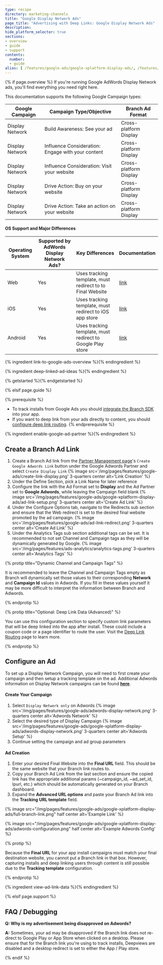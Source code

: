 ```yaml
---
type: recipe
directory: marketing-channels
title: "Google Display Network Ads"
page_title: "Advertising with Deep Links: Google Display Network Ads"
description:
hide_platform_selector: true
sections:
- overview
- guide
- support
contents:
  number:
  - guide
alias: [ /features/google-ads/google-xplatform-display-ads/, /features/google-ads/google-xplatform-display-ads/overview/, /features/google-xplatform-display-ads/guide/, /features/google-ads/google-xplatform-display-ads/support/ ]
---
```


{% if page.overview %}
If you're running Google AdWords Display Network ads, you'll find everything you need right here.

This documentation supports the following Google Campaign types:

Google Campaign | Campaign Type/Objective | Branch Ad Format
--- | --- | ---
Display Network | Build Awareness: See your ad | Cross-platform Display
Display Network | Influence Consideration: Engage with your content | Cross-platform Display
Display Network | Influence Consideration: Visit your website | Cross-platform Display
Display Network | Drive Action: Buy on your website | Cross-platform Display
Display Network | Drive Action: Take an action on your website | Cross-platform Display

#### OS Support and Major Differences

Operating System | Supported by AdWords Display Network Ads? | Key Differences | Documentation
--- | --- | --- | ---
Web | Yes | Uses tracking template, must redirect to to Final Website | [link]({{base.url}}/marketing-channels/google-xplatform-display-ads/guide)
iOS | Yes | Uses tracking template, must redirect to iOS app store | [link]({{base.url}}/marketing-channels/google-xplatform-display-ads/guide)
Android | Yes | Uses tracking template, must redirect to Google Play store | [link]({{base.url}}/marketing-channels/google-xplatform-display-ads/guide)

{% ingredient link-to-google-ads-overview %}{% endingredient %}

{% ingredient deep-linked-ad-ideas %}{% endingredient %}

{% getstarted %}{% endgetstarted %}

{% elsif page.guide %}

{% prerequisite %}
- To track installs from Google Ads you should [integrate the Branch SDK]({{base.url}}/getting-started/sdk-integration-guide) into your app.
- If you want to deep link from your ads directly to content, you should [configure deep link routing]({{base.url}}/getting-started/deep-link-routing).
{% endprerequisite %}

{% ingredient enable-google-ad-partner %}{% endingredient %}

## Create a Branch Ad Link

1. Create a Branch Ad link from the [Partner Management page](https://dashboard.branch.io/ads/partner-management)'s `Create Google Adwords Link` button under the Google Adwords Partner and select `Create Display Link`
{% image src='/img/pages/features/google-ads/create-link-display.png' 3-quarters center alt='Link Creation' %}
1. Under the Define Section, pick a Link Name for later reference
1. Configure the link with the Ad Format set to **Display** and the Ad Partner set to **Google Adwords**, while leaving the Campaign field blank
{% image src='/img/pages/features/google-ads/google-xplatform-display-ads/ad-link-setup.png' 3-quarters center alt='Create Ad Link' %}
1. Under the Configure Options tab, navigate to the Redirects sub section and ensure that the Web redirect is set to the desired final website promoted by the ad campaign.
{% image src='/img/pages/features/google-ads/ad-link-redirect.png' 3-quarters center alt='Create Ad Link' %}
1. Under the Analytics Tags sub section additional tags can be set. It is recommended to not set Channel and Campaign tags as they will be dynamically generated by Google.
{% image src='/img/pages/features/ads-analytics/analytics-tags.png' 3-quarters center alt='Analytics Tags' %}

{% protip title="Dynamic Channel and Campaign Tags" %}

It is recommended to leave the Channel and Campaign Tags empty as Branch will dynamically set those values to their corresponding **Network** and **Campaign Id** values in Adwords. If you fill in these values yourself it may be more difficult to interpret the information between Branch and Adwords.

{% endprotip %}

{% protip title="Optional: Deep Link Data (Advanced)" %}

You can use this configuration section to specify custom link parameters that will be deep linked into the app after install. These could include a coupon code or a page identifier to route the user. Visit the [Deep Link Routing]({{base.url}}/getting-started/deep-link-routing) page to learn more.

{% endprotip %}

## Configure an Ad

To set up a Display Network Campaign, you will need to first create your campaign and then setup a tracking template on the ad. Additional Adwords information on Display Network campaigns can be found **[here](https://support.google.com/adwords/answer/6340468?hl=en)**.

#### Create Your Campaign

1. Select `Display Network only` on Adwords
{% image src='/img/pages/features/google-ads/adwords-display-network.png' 3-quarters center alt='Adwords Network' %}
1. Select the desired type of Display Campaign
{% image src='/img/pages/features/google-ads/google-xplatform-display-ads/adwords-display-network.png' 3-quarters center alt='Adwords Setup' %}
1. Continue setting the campaign and ad group parameters

#### Ad Creation

1. Enter your desired Final Website into the **Final URL** field. This should be the same website that your Branch link routes to.
1. Copy your Branch Ad Link from the last section and ensure the copied link has the appropriate additional params (~campaign_id, ~ad_set_id, lpurl, etc.) which should be automatically generated on your Branch dashboard.
1. Expand the **Advanced URL options** and paste your Branch Ad link into the **Tracking URL template** field.

{% image src="/img/pages/features/google-ads/google-xplatform-display-ads/full-branch-link.png" half center alt='Example Link' %}

{% image src="/img/pages/features/google-ads/google-xplatform-display-ads/adwords-configuration.png" half center alt='Example Adwords Config' %}

{% protip %}

Because the **Final URL** for your app install campaigns must match your final destination website, you cannot put a Branch link in that box. However, capturing installs and deep linking users through content is still possible due to the **Tracking template** configuration.

{% endprotip %}

{% ingredient view-ad-link-data %}{% endingredient %}

{% elsif page.support %}

## FAQ / Debugging

**Q: Why is my advertisement being disapproved on Adwords?**

**A:** Sometimes, your ad may be disapproved if the Branch link does not re-direct to Google Play or App Store when clicked on a desktop. Please ensure that for the Branch link you're using to track installs, Deepviews are disabled and a desktop redirect is set to either the App / Play store.

{% endif %}

